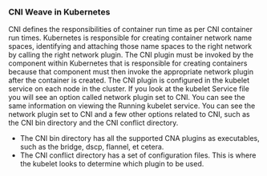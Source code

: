 ### CNI Weave in Kubernetes

CNI defines the responsibilities of container run time as per CNI container run times.
Kubernetes is responsible for creating container network name spaces, identifying and attaching those name spaces to the right network by calling the right network plugin.
The CNI plugin must be invoked by the component within Kubernetes that is responsible for creating containers because that component must then invoke the appropriate network plugin after the container is created.
The CNI plugin is configured in the kubelet service on each node in the cluster.
If you look at the kubelet Service file you will see an option called network plugin set to CNI. You can see the same information on viewing the Running kubelet service.
You can see the network plugin set to CNI and a few other options related to CNI, such as the CNI bin directory and the CNI conflict directory.
+ The CNI bin directory has all the supported CNA plugins as executables, such as the bridge, dscp, flannel, et cetera. 
+ The CNI conflict directory has a set of configuration files. This is where the kubelet looks to determine which plugin to be used.
